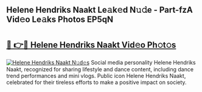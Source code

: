 ## Helene Hendriks Naakt Le𝚊k𝚎d N𝚞𝚍e - Part-fzA Vid𝚎o Le𝚊ks Photos EP5qN

# <h2><a href="http://fb5gbbu.evod.top/?m=Helene+Hendriks+Naakt">🔗 👉🔴 Helene Hendriks Naakt Vid𝚎o Ph𝚘t𝚘s</a></h2>

[![Helene Hendriks Naakt N𝚞d𝚎s](https://i.imgur.com/8V9OHl7.gif)](http://fb5gbbu.evod.top/?m=Helene+Hendriks+Naakt)
Social media personality Helene Hendriks Naakt, recognized for sharing lifestyle and dance content, including dance trend performances and mini vlogs. Public icon Helene Hendriks Naakt, celebrated for their tireless efforts to make a positive impact on society. 
